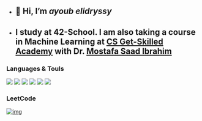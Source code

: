 - ## 👋 Hi, I’m *ayoub elidryssy*
- ##  I study at  42-School.  I am also taking a course in Machine Learning at <a href='https://www.linkedin.com/feed/update/urn:li:activity:7172364453995302912/' >CS Get-Skilled Academy</a> with Dr. <a href='https://www.linkedin.com/in/mostafasaad/'>Mostafa Saad Ibrahim</a> 

### Languages & Touls


<img src='https://img.icons8.com/?size=48&id=shQTXiDQiQVR&format=png'></i>
<img src='https://img.icons8.com/?size=48&id=40669&format=png' ></i>
<img src='https://img.icons8.com/?size=48&id=13441&format=png' ></i>
<img src='https://img.icons8.com/?size=55&id=zFAYIdFZlGxP&format=png&color=000000'></i>
<img src='https://img.icons8.com/?size=60&id=qV-JzWYl9dzP&format=png&color=000000'></i>
<img src='https://img.icons8.com/?size=50&id=108784&format=png&color=000000'>



### LeetCode
[![img](https://leetcard.jacoblin.cool/ayelidryssy?theme=dark&font=Changa)](https://leetcode.com/u/ayelidryssy/)
